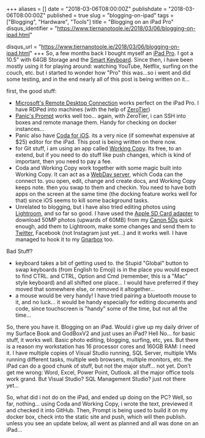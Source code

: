 +++
aliases = []
date = "2018-03-06T08:00:00Z"
publishdate = "2018-03-06T08:00:00Z"
published = true
slug = "blogging-on-ipad"
tags = ["Blogging", "Hardware", "Tools"]
title = "Blogging on an iPad Pro"
disqus_identifier = "https://www.tiernanotoole.ie/2018/03/06/blogging-on-ipad.html"

disqus_url = "https://www.tiernanotoole.ie/2018/03/06/blogging-on-ipad.html"
+++
 So, a few months back I bought myself an [iPad Pro][1]. I got a 10.5" with 64GB Storage and the [Smart Keyboard][2]. Since then, i have been mostly using it for playing around: watching YouTube, Netflix, surfing on the couch, etc. but i started to wonder how "Pro" this was...so i went and did some testing, and in the end nearly all of this post is being written on it... 

first, the good stuff:

* [Microsoft's Remote Desktop Connection][4] works perfect on the iPad Pro. I have RDPed into machines (with the help of [ZeroTier][5])
* [Panic's Prompt][3] works well too... again, with ZeroTier, i can SSH into boxes and remote manage them. Handy for checking on docker instances...
* Panic also have [Coda for iOS][6]. its a very nice (if somewhat expensive at $25) editor for the iPad. This post is being written on there now.
* for Git stuff, i am using an app called [Working Copy][7]. Its free, to an extend, but if you need to do stuff like push changes, which is kind of important, then you need to pay a fee. 
* Coda and Working Copy work together with some magic built into Working Copy. It can act as a [WebDav server][8], which Coda can the connect to. you open, edit, change and create docs, and Working Copy keeps note. then you swap to them and checkin. You need to have both apps on the screen at the same time (the docking feature works well for that) since iOS seems to kill some background tasks.
* Unrelated to blogging, but i have also tried editing photos using [Lightroom][9], and so far so good. I have used the [Apple SD Card adapter][10] to download 50MP photos (upwards of 60MB) from my [Canon 5Ds][11] quick enough, add them to Lightroom, make some changes and send them to [Twitter](https://twitter.com/tiernano), Facebook (not Instagram just yet...) and it works well. I have managed to hook it to my [Gnarbox](http://www.gnarbox.com) too. 

Bad Stuff?

* keyboard takes a bit of getting used to. the Stupid "Global" button to swap keyboards (from 
English to Emoji) is in the place you would expect to find CTRL. and CTRL, Option and Cmd (remember, this is a "Mac" style keyboard) and all shifted one place... I would have preferred if they moved that somewhere else, or removed it altogether...
* a mouse would be very handy! I have tried pairing a bluetooth mouse to it, and no luck... it would be handy especially for editing documents and code, since touchscreen is "handy" some of the time, but not all the time...

So, there you have it. Blogging on an iPad. Would i give up my daily driver of my Surface Book and GodBoxV2 and just uses an iPad? Hell No... for basic stuff, it works well. Basic photo editing, blogging, surfing, etc, yes. But there is a reason my workstation has 16 processor cores and 160GB RAM: I need it. I have multiple copies of Visual Studio running, SQL Server, multiple VMs running different tasks, multiple web browsers, multiple monitors, etc. the iPad can do a good chunk of stuff, but not the major stuff... not yet. Don't get me wrong: Word, Excel, Power Point, Outlook. all the major office tools work grand. But Visual Studio? SQL Management Studio? just not there yet...

So, what did i not do on the iPad, and ended up doing on the PC? Well, so far, nothing... using Coda and Working Copy, i wrote the text, previewed it and checked it into GitHub. Then, Prompt is being used to build it on my docker box, check into the static site and push, which will then publish. unless you see an update below, all went as planned and all was done on an iPad...  


[1]:http://www.apple.com/ipad-pro
[2]:https://www.apple.com/shop/product/MPTL2LL/A/smart-keyboard-for-105‑inch-ipad-pro-us-english?fnode=37
[6]:https://itunes.apple.com/us/app/coda/id500906297?mt=8&at=11l4BV
[4]:https://itunes.apple.com/ai/app/microsoft-remote-desktop/id714464092?mt=8
[5]:http://www.zerotier.com
[3]:https://itunes.apple.com/us/app/prompt-2/id917437289?mt=8&uo=4&at=11l4BV
[7]:https://itunes.apple.com/us/app/working-copy/id896694807?mt=8&uo=6&at=1000lHq&ct=workingcopyapp
[8]:https://workingcopyapp.com/manual/webdav-server
[9]:https://itunes.apple.com/ai/app/adobe-lightroom-cc-for-ipad/id804177739?mt=8
[10]:https://www.apple.com/ie/shop/product/MJYT2ZM/A/lightning-to-sd-card-camera-reader
[11]:https://www.usa.canon.com/internet/portal/us/home/products/details/cameras/dslr/eos-5ds